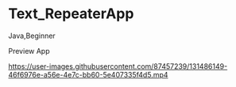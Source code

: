 # Text_RepeaterApp

Java,Beginner

Preview App

https://user-images.githubusercontent.com/87457239/131486149-46f6976e-a56e-4e7c-bb60-5e407335f4d5.mp4
